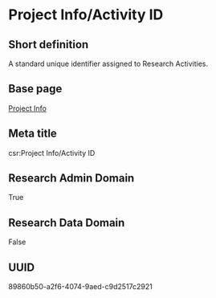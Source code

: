 # Project Info/Activity ID
## Short definition
A standard unique identifier assigned to Research Activities.
## Base page
[Project Info](../../Objects/Project%20Info.md)
## Meta title
csr:Project Info/Activity ID
## Research Admin Domain
True
## Research Data Domain
False
## UUID
89860b50-a2f6-4074-9aed-c9d2517c2921
